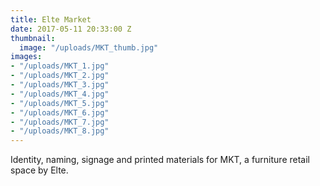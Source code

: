 ```yaml
---
title: Elte Market
date: 2017-05-11 20:33:00 Z
thumbnail:
  image: "/uploads/MKT_thumb.jpg"
images:
- "/uploads/MKT_1.jpg"
- "/uploads/MKT_2.jpg"
- "/uploads/MKT_3.jpg"
- "/uploads/MKT_4.jpg"
- "/uploads/MKT_5.jpg"
- "/uploads/MKT_6.jpg"
- "/uploads/MKT_7.jpg"
- "/uploads/MKT_8.jpg"
---
```


Identity, naming, signage and printed materials for MKT, a furniture retail space by Elte.